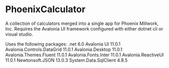 # PhoenixCalculator
A collection of calculators merged into a single app for Phoenix Millwork, Inc.
Requires the Avalonia UI framework configured with either dotnet cli or visual studio.

Uses the following packages:
    .net 6.0
    Avalonia UI 11.0.1
    Avalonia.Controls.DataGrid 11.0.1
    Avalonia.Desktop 11.0.1
    Avalonia.Themes.Fluent 11.0.1
    Avalonia.Fonts.Inter 11.0.1
    Avalonia.ReactiveUI 11.0.1
    Newtonsoft.JSON 13.0.3
    System.Data.SqlClient 4.8.5


